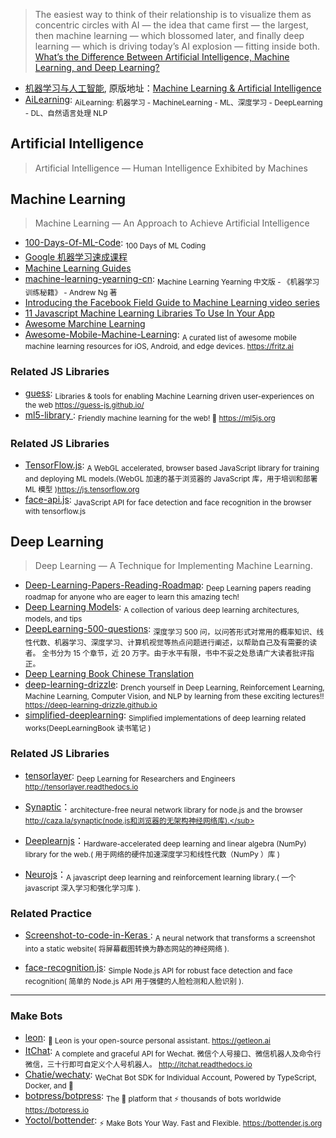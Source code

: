 > The easiest way to think of their relationship is to visualize them as concentric circles with AI — the idea that came first — the largest, then machine learning — which blossomed later, and finally deep learning — which is driving today’s AI explosion — fitting inside both. [What’s the Difference Between Artificial Intelligence, Machine Learning, and Deep Learning?](https://blogs.nvidia.com/blog/2016/07/29/whats-difference-artificial-intelligence-machine-learning-deep-learning-ai/)

- [机器学习与人工智能](https://www.bilibili.com/video/av20922906), 原版地址：[Machine Learning & Artificial Intelligence](https://www.youtube.com/watch?v=z-EtmaFJieY)
- [AiLearning](https://github.com/apachecn/AiLearning): <sub>AiLearning: 机器学习 - MachineLearning - ML、深度学习 - DeepLearning - DL、自然语言处理 NLP</sub>

## **Artificial Intelligence**

> Artificial Intelligence — Human Intelligence Exhibited by Machines

## **Machine Learning**

> Machine Learning — An Approach to Achieve Artificial Intelligence

- [100-Days-Of-ML-Code](https://github.com/Avik-Jain/100-Days-Of-ML-Code): <sub>100 Days of ML Coding</sub>
- [Google 机器学习速成课程](https://developers.google.com/machine-learning/crash-course/)
- [Machine Learning Guides](https://developers.google.com/machine-learning/guides/)
- [machine-learning-yearning-cn](https://github.com/deeplearning-ai/machine-learning-yearning-cn): <sub>Machine Learning Yearning 中文版 - 《机器学习训练秘籍》 - Andrew Ng 著</sub>
- [Introducing the Facebook Field Guide to Machine Learning video series](https://research.fb.com/the-facebook-field-guide-to-machine-learning-video-series/)
- [11 Javascript Machine Learning Libraries To Use In Your App](https://blog.bitsrc.io/11-javascript-machine-learning-libraries-to-use-in-your-app-c49772cca46c)
- [Awesome Marchine Learning](https://github.com/shenwei356/awesome/blob/master/machine-learning.md)
- [Awesome-Mobile-Machine-Learning](https://github.com/fritzlabs/Awesome-Mobile-Machine-Learning): <sub>A curated list of awesome mobile machine learning resources for iOS, Android, and edge devices. https://fritz.ai </sub>

### Related JS Libraries

- [guess](https://github.com/guess-js/guess): <sub>Libraries & tools for enabling Machine Learning driven user-experiences on the web https://guess-js.github.io/</sub>
- [ml5-library ](https://github.com/ml5js/ml5-library): <sub>Friendly machine learning for the web! 🤖 https://ml5js.org</sub>

### Related JS Libraries

- [TensorFlow.js](https://github.com/tensorflow/tfjs): <sub>A WebGL accelerated, browser based JavaScript library for training and deploying ML models.(WebGL 加速的基于浏览器的 JavaScript 库，用于培训和部署 ML 模型 )https://js.tensorflow.org</sub>
- [face-api.js](https://github.com/justadudewhohacks/face-api.js): <sub>JavaScript API for face detection and face recognition in the browser with tensorflow.js</sub>

## **Deep Learning**

> Deep Learning — A Technique for Implementing Machine Learning.

- [Deep-Learning-Papers-Reading-Roadmap](https://github.com/floodsung/Deep-Learning-Papers-Reading-Roadmap): <sub>Deep Learning papers reading roadmap for anyone who are eager to learn this amazing tech!</sub>
- [Deep Learning Models](https://github.com/rasbt/deeplearning-models): <sub>A collection of various deep learning architectures, models, and tips</sub>
- [DeepLearning-500-questions](https://github.com/scutan90/DeepLearning-500-questions): <sub>深度学习 500 问，以问答形式对常用的概率知识、线性代数、机器学习、深度学习、计算机视觉等热点问题进行阐述，以帮助自己及有需要的读者。 全书分为 15 个章节，近 20 万字。由于水平有限，书中不妥之处恳请广大读者批评指正。</sub>
- [Deep Learning Book Chinese Translation](https://github.com/exacity/deeplearningbook-chinese)
- [deep-learning-drizzle](https://github.com/kmario23/deep-learning-drizzle): <sub>Drench yourself in Deep Learning, Reinforcement Learning, Machine Learning, Computer Vision, and NLP by learning from these exciting lectures!! https://deep-learning-drizzle.github.io</sub>
- [simplified-deeplearning](https://github.com/exacity/simplified-deeplearning): <sub>Simplified implementations of deep learning related works(DeepLearningBook 读书笔记 )</sub>

### Related JS Libraries

- [tensorlayer](https://github.com/tensorlayer/tensorlayer): <sub>Deep Learning for Researchers and Engineers http://tensorlayer.readthedocs.io</sub>

- [Synaptic](https://github.com/cazala/synaptic)：<sub>architecture-free neural network library for node.js and the browser http://caza.la/synaptic(node.js和浏览器的无架构神经网络库).</sub>

- [Deeplearnjs](https://github.com/PAIR-code/deeplearnjs)：<sub>Hardware-accelerated deep learning and linear algebra (NumPy) library for the web.( 用于网络的硬件加速深度学习和线性代数（NumPy ）库 )</sub>

- [Neurojs](https://github.com/janhuenermann/neurojs)：<sub>A javascript deep learning and reinforcement learning library.( 一个 javascript 深入学习和强化学习库 ).</sub>

### Related Practice

- [Screenshot-to-code-in-Keras ](https://github.com/emilwallner/Screenshot-to-code-in-Keras): <sub>A neural network that transforms a screenshot into a static website( 将屏幕截图转换为静态网站的神经网络 ).</sub>

- [face-recognition.js](https://github.com/justadudewhohacks/face-recognition.js): <sub>Simple Node.js API for robust face detection and face recognition( 简单的 Node.js API 用于强健的人脸检测和人脸识别 ).</sub>

---

### Make Bots

- [leon](https://github.com/leon-ai/leon): <sub>🧠 Leon is your open-source personal assistant. https://getleon.ai</sub>
- [ItChat](https://github.com/littlecodersh/ItChat): <sub>A complete and graceful API for Wechat. 微信个人号接口、微信机器人及命令行微信，三十行即可自定义个人号机器人。 http://itchat.readthedocs.io</sub>
- [Chatie/wechaty](https://github.com/Chatie/wechaty): <sub>WeChat Bot SDK for Individual Account, Powered by TypeScript, Docker, and 💖</sub>
- [botpress/botpress](https://github.com/botpress/botpress): <sub>The 🤖 platform that ⚡ thousands of bots worldwide https://botpress.io</sub>
- [Yoctol/bottender](https://github.com/Yoctol/bottender): <sub>⚡️ Make Bots Your Way. Fast and Flexible. https://bottender.js.org</sub>
